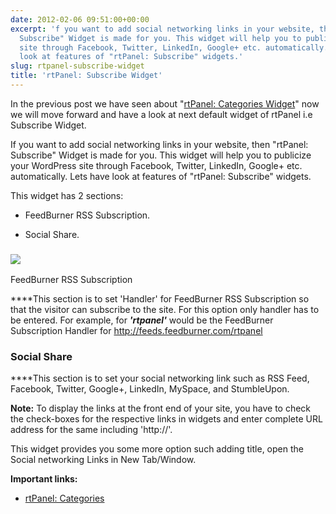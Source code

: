 ```yaml
---
date: 2012-02-06 09:51:00+00:00
excerpt: 'f you want to add social networking links in your website, then "rtPanel:
  Subscribe" Widget is made for you. This widget will help you to publicize your WordPress
  site through Facebook, Twitter, LinkedIn, Google+ etc. automatically. Lets have
  look at features of "rtPanel: Subscribe" widgets.'
slug: rtpanel-subscribe-widget
title: 'rtPanel: Subscribe Widget'
---
```


In the previous post we have seen about "[rtPanel: Categories Widget](https://rtcamp.com/blog/rtp-categories-widget/)" now we will move forward and have a look at next default widget of rtPanel i.e Subscribe Widget.

If you want to add social networking links in your website, then "rtPanel: Subscribe" Widget is made for you. This widget will help you to publicize your WordPress site through Facebook, Twitter, LinkedIn, Google+ etc. automatically. Lets have look at features of "rtPanel: Subscribe" widgets.

This widget has 2 sections:



	
  * FeedBurner RSS Subscription.

	
  * Social Share.




### [![](https://rtcamp.com/wp-content/uploads/2012/01/rtsubscription-218x600.jpg)](https://rtcamp.com/wp-content/uploads/2012/01/rtsubscription.jpg)
FeedBurner RSS Subscription


****This section is to set 'Handler' for FeedBurner RSS Subscription so that the visitor can subscribe to the site. For this option only handler has to be entered. For example, for _**'rtpanel'**_ would be the FeedBurner Subscription Handler for http://feeds.feedburner.com/rtpanel


### Social Share


****This section is to set your social networking link such as RSS Feed, Facebook, Twitter, Google+, LinkedIn, MySpace, and StumbleUpon.

**Note:** To display the links at the front end of your site, you have to check the check-boxes for the respective links in widgets and enter complete URL address for the same including 'http://'.

This widget provides you some more option such adding title, open the Social networking Links in New Tab/Window.

**Important links:**



	
  * [rtPanel: Categories](https://rtcamp.com/blog/rtp-categories-widget/)


